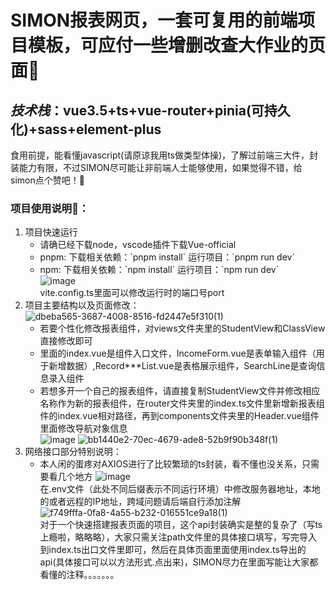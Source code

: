 # **SIMON报表网页，一套可复用的前端项目模板，可应付一些增删改查大作业的页面📘**
## *技术栈*：vue3.5+ts+vue-router+pinia(可持久化)+sass+element-plus
食用前提，能看懂javascript(请原谅我用ts做类型体操)，了解过前端三大件，封装能力有限，不过SIMON尽可能让非前端人士能够使用，如果觉得不错，给simon点个赞吧！🌟
### 项目使用说明👀：
1. 项目快速运行
   * 请确已经下载node，vscode插件下载Vue-official
   * pnpm: 下载相关依赖：\`pnpm install\` 运行项目：\`pnpm run dev\`
   * npm:  下载相关依赖：\`npm install\` 运行项目：\`npm run dev\`  
![image](https://github.com/user-attachments/assets/61e93141-be4e-4e68-8a26-ba723d3c52b7)  
vite.config.ts里面可以修改运行时的端口号port
2. 项目主要结构以及页面修改：  
![dbeba565-3687-4008-8516-fd2447e5f310(1)](https://github.com/user-attachments/assets/33d906a5-bf66-49b4-bdf3-97fe66ecfc62)  
   * 若要个性化修改报表组件，对views文件夹里的StudentView和ClassView直接修改即可
   * 里面的index.vue是组件入口文件，IncomeForm.vue是表单输入组件（用于新增数据）,Record***List.vue是表格展示组件，SearchLine是查询信息录入组件
   * 若想多开一个自己的报表组件，请直接复制StudentView文件并修改相应名称作为新的报表组件，在router文件夹里的index.ts文件里新增新报表组件的index.vue相对路径，再到components文件夹里的Header.vue组件里面修改导航对象信息  
![image](https://github.com/user-attachments/assets/b7404cfa-0167-4f49-80cb-271284c9c4ef)
![bb1440e2-70ec-4679-ade8-52b9f90b348f(1)](https://github.com/user-attachments/assets/0cd243e7-3842-4e97-8e42-0082e1348bae)
3. 网络接口部分特别说明：
   * 本人闲的蛋疼对AXIOS进行了比较繁琐的ts封装，看不懂也没关系，只需要看几个地方
![image](https://github.com/user-attachments/assets/b4d68088-c105-4d57-9038-7f550438d5ec)  
在.env文件（此处不同后缀表示不同运行环境）中修改服务器地址，本地的或者远程的IP地址，跨域问题请后端自行添加注解  
![f749fffa-0fa8-4a55-b232-016551ce9a18(1)](https://github.com/user-attachments/assets/7278dc33-919d-42c4-9588-d55e91b441f6)  
对于一个快速搭建报表页面的项目，这个api封装确实是整的复杂了（写ts上瘾啦，略略略），大家只需关注path文件里的具体接口填写，写完导入到index.ts出口文件里即可，然后在具体页面里面使用index.ts导出的api(具体接口可以以方法形式.点出来)，SIMON尽力在里面写能让大家都看懂的注释。。。。。。。







